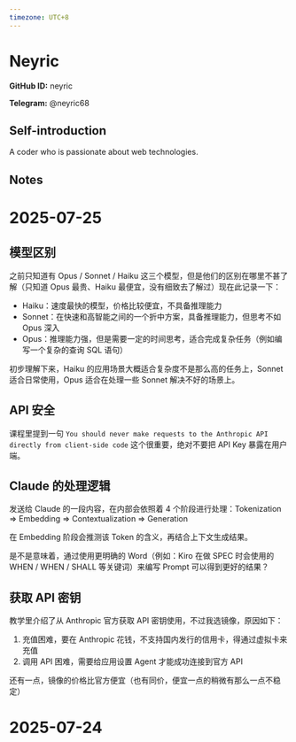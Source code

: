 ```yaml
---
timezone: UTC+8
---
```


# Neyric

**GitHub ID:** neyric

**Telegram:** @neyric68

## Self-introduction

A coder who is passionate about web technologies.

## Notes

<!-- Content_START -->
# 2025-07-25

## 模型区别

之前只知道有 Opus / Sonnet / Haiku 这三个模型，但是他们的区别在哪里不甚了解（只知道 Opus 最贵、Haiku 最便宜，没有细致去了解过）现在此记录一下：

- Haiku：速度最快的模型，价格比较便宜，不具备推理能力
- Sonnet：在快速和高智能之间的一个折中方案，具备推理能力，但思考不如 Opus 深入
- Opus：推理能力强，但是需要一定的时间思考，适合完成复杂任务（例如编写一个复杂的查询 SQL 语句）

初步理解下来，Haiku 的应用场景大概适合复杂度不是那么高的任务上，Sonnet 适合日常使用，Opus 适合在处理一些 Sonnet 解决不好的场景上。

## API 安全

课程里提到一句 `You should never make requests to the Anthropic API directly from client-side code` 这个很重要，绝对不要把 API Key 暴露在用户端。

## Claude 的处理逻辑

发送给 Claude 的一段内容，在内部会依照着 4 个阶段进行处理：Tokenization => Embedding => Contextualization => Generation

在 Embedding 阶段会推测该 Token 的含义，再结合上下文生成结果。

是不是意味着，通过使用更明确的 Word（例如：Kiro 在做 SPEC 时会使用的 WHEN / WHEN / SHALL 等关键词）来编写 Prompt 可以得到更好的结果？

## 获取 API 密钥

教学里介绍了从 Anthropic 官方获取 API 密钥使用，不过我选镜像，原因如下：

1. 充值困难，要在 Anthropic 花钱，不支持国内发行的信用卡，得通过虚拟卡来充值
2. 调用 API 困难，需要给应用设置 Agent 才能成功连接到官方 API

还有一点，镜像的价格比官方便宜（也有同价，便宜一点的稍微有那么一点不稳定）

# 2025-07-24

<!-- Content_END -->
